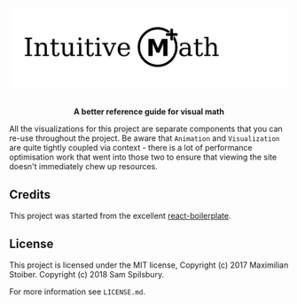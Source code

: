 ![Intuitive Math Banner](/app/images/intuitive-math-banner.png)

<br />

<div align="center"><strong>A better reference guide for visual math</strong></div>

All the visualizations for this project are separate components that
you can re-use throughout the project. Be aware that `Animation` and
`Visualization` are quite tightly coupled via context - there is a lot
of performance optimisation work that went into those two to ensure that
viewing the site doesn't immediately chew up resources.

## Credits

This project was started from the excellent [react-boilerplate](https://github.com/react-boilerplate/react-boilerplate).

## License

This project is licensed under the MIT license,
Copyright (c) 2017 Maximilian Stoiber.
Copyright (c) 2018 Sam Spilsbury.

For more information see `LICENSE.md`.
